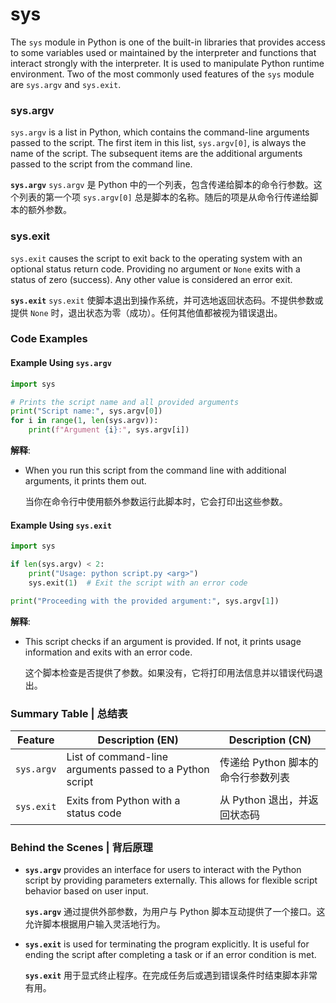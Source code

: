 # sys
The `sys` module in Python is one of the built-in libraries that provides access to some variables used or maintained by the interpreter and functions that interact strongly with the interpreter. It is used to manipulate Python runtime environment. Two of the most commonly used features of the `sys` module are `sys.argv` and `sys.exit`.

### sys.argv

`sys.argv` is a list in Python, which contains the command-line arguments passed to the script. The first item in this list, `sys.argv[0]`, is always the name of the script. The subsequent items are the additional arguments passed to the script from the command line.

**`sys.argv`**
`sys.argv` 是 Python 中的一个列表，包含传递给脚本的命令行参数。这个列表的第一个项 `sys.argv[0]` 总是脚本的名称。随后的项是从命令行传递给脚本的额外参数。

### sys.exit

`sys.exit` causes the script to exit back to the operating system with an optional status return code. Providing no argument or `None` exits with a status of zero (success). Any other value is considered an error exit.

**`sys.exit`**
`sys.exit` 使脚本退出到操作系统，并可选地返回状态码。不提供参数或提供 `None` 时，退出状态为零（成功）。任何其他值都被视为错误退出。

### Code Examples

#### Example Using `sys.argv`

```python
import sys

# Prints the script name and all provided arguments
print("Script name:", sys.argv[0])
for i in range(1, len(sys.argv)):
    print(f"Argument {i}:", sys.argv[i])
```

**解释**:
- When you run this script from the command line with additional arguments, it prints them out.
  
  当你在命令行中使用额外参数运行此脚本时，它会打印出这些参数。

#### Example Using `sys.exit`

```python
import sys

if len(sys.argv) < 2:
    print("Usage: python script.py <arg>")
    sys.exit(1)  # Exit the script with an error code

print("Proceeding with the provided argument:", sys.argv[1])
```

**解释**:
- This script checks if an argument is provided. If not, it prints usage information and exits with an error code.

  这个脚本检查是否提供了参数。如果没有，它将打印用法信息并以错误代码退出。

### Summary Table | 总结表

| Feature | Description (EN) | Description (CN) |
|---------|-------------------|-------------------|
| `sys.argv` | List of command-line arguments passed to a Python script | 传递给 Python 脚本的命令行参数列表 |
| `sys.exit` | Exits from Python with a status code | 从 Python 退出，并返回状态码 |

### Behind the Scenes | 背后原理

- **`sys.argv`** provides an interface for users to interact with the Python script by providing parameters externally. This allows for flexible script behavior based on user input.

  **`sys.argv`** 通过提供外部参数，为用户与 Python 脚本互动提供了一个接口。这允许脚本根据用户输入灵活地行为。

- **`sys.exit`** is used for terminating the program explicitly. It is useful for ending the script after completing a task or if an error condition is met.

  **`sys.exit`** 用于显式终止程序。在完成任务后或遇到错误条件时结束脚本非常有用。
